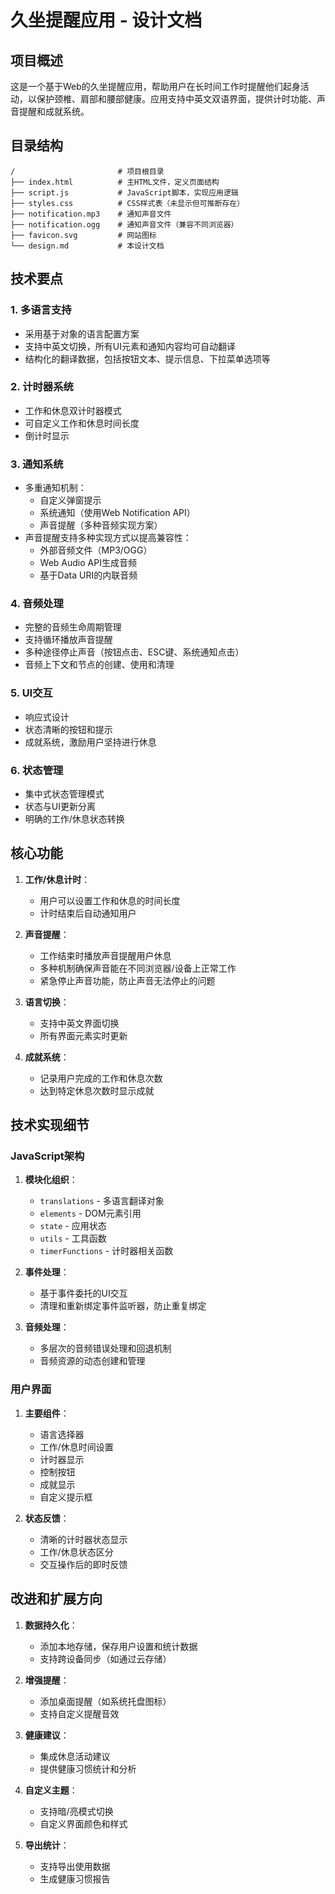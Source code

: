 # 久坐提醒应用 - 设计文档

## 项目概述

这是一个基于Web的久坐提醒应用，帮助用户在长时间工作时提醒他们起身活动，以保护颈椎、肩部和腰部健康。应用支持中英文双语界面，提供计时功能、声音提醒和成就系统。

## 目录结构

```
/                       # 项目根目录
├── index.html          # 主HTML文件，定义页面结构
├── script.js           # JavaScript脚本，实现应用逻辑
├── styles.css          # CSS样式表（未显示但可推断存在）
├── notification.mp3    # 通知声音文件
├── notification.ogg    # 通知声音文件（兼容不同浏览器）
├── favicon.svg         # 网站图标
└── design.md           # 本设计文档
```

## 技术要点

### 1. 多语言支持

- 采用基于对象的语言配置方案
- 支持中英文切换，所有UI元素和通知内容均可自动翻译
- 结构化的翻译数据，包括按钮文本、提示信息、下拉菜单选项等

### 2. 计时器系统

- 工作和休息双计时器模式
- 可自定义工作和休息时间长度
- 倒计时显示

### 3. 通知系统

- 多重通知机制：
  - 自定义弹窗提示
  - 系统通知（使用Web Notification API）
  - 声音提醒（多种音频实现方案）
- 声音提醒支持多种实现方式以提高兼容性：
  - 外部音频文件（MP3/OGG）
  - Web Audio API生成音频
  - 基于Data URI的内联音频

### 4. 音频处理

- 完整的音频生命周期管理
- 支持循环播放声音提醒
- 多种途径停止声音（按钮点击、ESC键、系统通知点击）
- 音频上下文和节点的创建、使用和清理

### 5. UI交互

- 响应式设计
- 状态清晰的按钮和提示
- 成就系统，激励用户坚持进行休息

### 6. 状态管理

- 集中式状态管理模式
- 状态与UI更新分离
- 明确的工作/休息状态转换

## 核心功能

1. **工作/休息计时**：
   - 用户可以设置工作和休息的时间长度
   - 计时结束后自动通知用户

2. **声音提醒**：
   - 工作结束时播放声音提醒用户休息
   - 多种机制确保声音能在不同浏览器/设备上正常工作
   - 紧急停止声音功能，防止声音无法停止的问题

3. **语言切换**：
   - 支持中英文界面切换
   - 所有界面元素实时更新

4. **成就系统**：
   - 记录用户完成的工作和休息次数
   - 达到特定休息次数时显示成就

## 技术实现细节

### JavaScript架构

1. **模块化组织**：
   - `translations` - 多语言翻译对象
   - `elements` - DOM元素引用
   - `state` - 应用状态
   - `utils` - 工具函数
   - `timerFunctions` - 计时器相关函数

2. **事件处理**：
   - 基于事件委托的UI交互
   - 清理和重新绑定事件监听器，防止重复绑定

3. **音频处理**：
   - 多层次的音频错误处理和回退机制
   - 音频资源的动态创建和管理

### 用户界面

1. **主要组件**：
   - 语言选择器
   - 工作/休息时间设置
   - 计时器显示
   - 控制按钮
   - 成就显示
   - 自定义提示框

2. **状态反馈**：
   - 清晰的计时器状态显示
   - 工作/休息状态区分
   - 交互操作后的即时反馈

## 改进和扩展方向

1. **数据持久化**：
   - 添加本地存储，保存用户设置和统计数据
   - 支持跨设备同步（如通过云存储）

2. **增强提醒**：
   - 添加桌面提醒（如系统托盘图标）
   - 支持自定义提醒音效

3. **健康建议**：
   - 集成休息活动建议
   - 提供健康习惯统计和分析

4. **自定义主题**：
   - 支持暗/亮模式切换
   - 自定义界面颜色和样式

5. **导出统计**：
   - 支持导出使用数据
   - 生成健康习惯报告 
